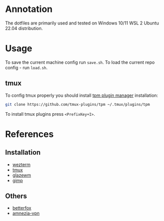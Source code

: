 # Annotation

The dotfiles are primarily used and tested on Windows 10/11 WSL 2 Ubuntu 22.04 distribution.

# Usage

To save the current machine config run `save.sh`.
To load the current repo config - run `load.sh`.

## tmux

To config tmux properly you should install
[tpm plugin manager](https://github.com/tmux-plugins/tpm) installation:

```bash
git clone https://github.com/tmux-plugins/tpm ~/.tmux/plugins/tpm
```

To install tmux plugins press `<PrefixKey+I>`.

# References

## Installation

- [wezterm](https://wezterm.org/installation.html)
- [tmux](https://github.com/tmux/tmux/wiki/Installing)
- [glazewm](https://github.com/glzr-io/glazewm?tab=readme-ov-file#installation)
- [gimp](https://www.gimp.org/downloads/)

## Others

- [betterfox](https://github.com/yokoffing/BetterFox)
- [amnezia-vpn](https://github.com/amnezia-vpn)
